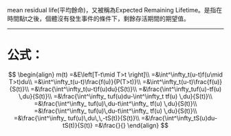 mean residual life(平均餘命)，又被稱為Expected Remaining Lifetime。是指在時間點t之後，個體沒有發生事件的條件下，剩餘存活期間的期望值。
- - -
# 公式：
$$
\begin{align}
m(t)
=&E\left[T-t\mid T>t \right]\\
=&\int^\infty_t(u-t)f(u\mid T>t)du\\
=&\int^\infty_t(u-t)\frac{f(u)}{P(T>t)}\\
=&\int^\infty_t(u-t)\frac{f(u)}{S(t)}\\
=&\frac{\int^\infty_t(u-t)f(u)du}{S(t)}\\
=&\frac{\int^\infty_tuf(u)-tf(u) \,du}{S(t)}\\
=&\frac{\int^\infty_ tuf(u)du-\int^\infty_t tf(u) \,du}{S(t)}\\
=&\frac{\int^\infty_ tuf(u)\,du-t\int^\infty_ tf(u) \,du}{S(t)}\\
=&\frac{\int^\infty_ tuf(u)\,du-t\int^\infty_ tf(u) \,du}{S(t)}\\
=&\frac{\int^\infty_ tuf(u)\,du\,\,-tS(t)}{S(t)}\\
=&\frac{\int^\infty_tS(u)du-tS(t)}{S(t)}
=&\frac{}{}
\end{align}
$$